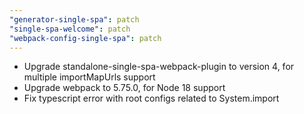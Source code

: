 ```yaml
---
"generator-single-spa": patch
"single-spa-welcome": patch
"webpack-config-single-spa": patch
---
```


- Upgrade standalone-single-spa-webpack-plugin to version 4, for multiple importMapUrls support
- Upgrade webpack to 5.75.0, for Node 18 support
- Fix typescript error with root configs related to System.import
